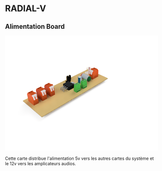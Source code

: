 # RADIAL-V

## Alimentation Board



![Radial-V-Alim-3Dview](Radial-V-Alim-3Dview.png)

Cette carte distribue l'alimentation 5v vers les autres cartes du système et le 12v vers les amplicateurs audios.